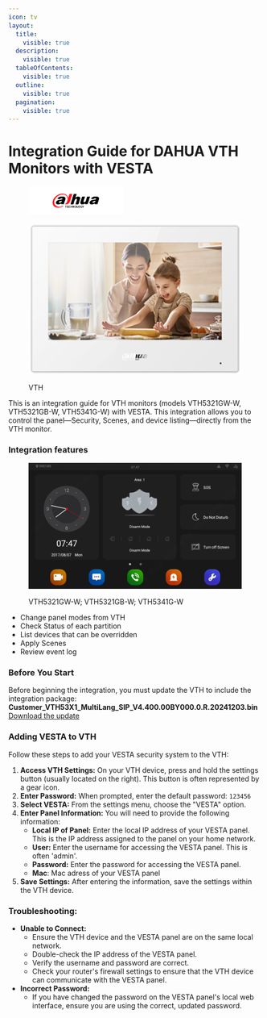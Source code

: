 ```yaml
---
icon: tv
layout:
  title:
    visible: true
  description:
    visible: true
  tableOfContents:
    visible: true
  outline:
    visible: true
  pagination:
    visible: true
---
```


# Integration Guide for DAHUA VTH Monitors with VESTA

<figure><img src="../.gitbook/assets/dahua_res.webp" alt="" width="188"><figcaption></figcaption></figure>

<figure><img src="../.gitbook/assets/Screenshot_1.png" alt=""><figcaption><p>VTH</p></figcaption></figure>

This is an integration guide for VTH monitors (models VTH5321GW-W, VTH5321GB-W, VTH5341G-W) with VESTA. This integration allows you to control the panel—Security, Scenes, and device listing—directly from the VTH monitor.



### Integration features

<figure><img src="../.gitbook/assets/image (237).png" alt=""><figcaption><p>VTH5321GW-W; VTH5321GB-W; VTH5341G-W</p></figcaption></figure>

* Change panel modes from VTH
* Check Status of each partition&#x20;
* List devices that can be overridden&#x20;
* Apply Scenes&#x20;
* Review event log

### Before You Start

Before beginning the integration, you must update the VTH to include the integration package:\
**Customer\_VTH53X1\_MultiLang\_SIP\_V4.400.00BY000.0.R.20241203.bin**\
[Download the update](https://drive.google.com/file/d/1ZrdeRizv-VHpTvorulqKDoywTdrPXQCa/view?usp=drive_link)

### **Adding VESTA to VTH**&#x20;

Follow these steps to add your VESTA security system to the VTH:

1. **Access VTH Settings:** On your VTH device, press and hold the settings button (usually located on the right). This button is often represented by a gear icon.
2. **Enter Password:** When prompted, enter the default password: `123456`
3. **Select VESTA:** From the settings menu, choose the "VESTA" option.
4. **Enter Panel Information:** You will need to provide the following information:
   * **Local IP of Panel:** Enter the local IP address of your VESTA panel. This is the IP address assigned to the panel on your home network.
   * **User:** Enter the username for accessing the VESTA panel. This is often 'admin'.
   * **Password:** Enter the password for accessing the VESTA panel.
   * **Mac**: Mac adress of your VESTA panel
5. **Save Settings:** After entering the information, save the settings within the VTH device.

### Troubleshooting:

* **Unable to Connect:**
  * Ensure the VTH device and the VESTA panel are on the same local network.
  * Double-check the IP address of the VESTA panel.
  * Verify the username and password are correct.
  * Check your router's firewall settings to ensure that the VTH device can communicate with the VESTA panel.
* **Incorrect Password:**
  * If you have changed the password on the VESTA panel's local web interface, ensure you are using the correct, updated password.
